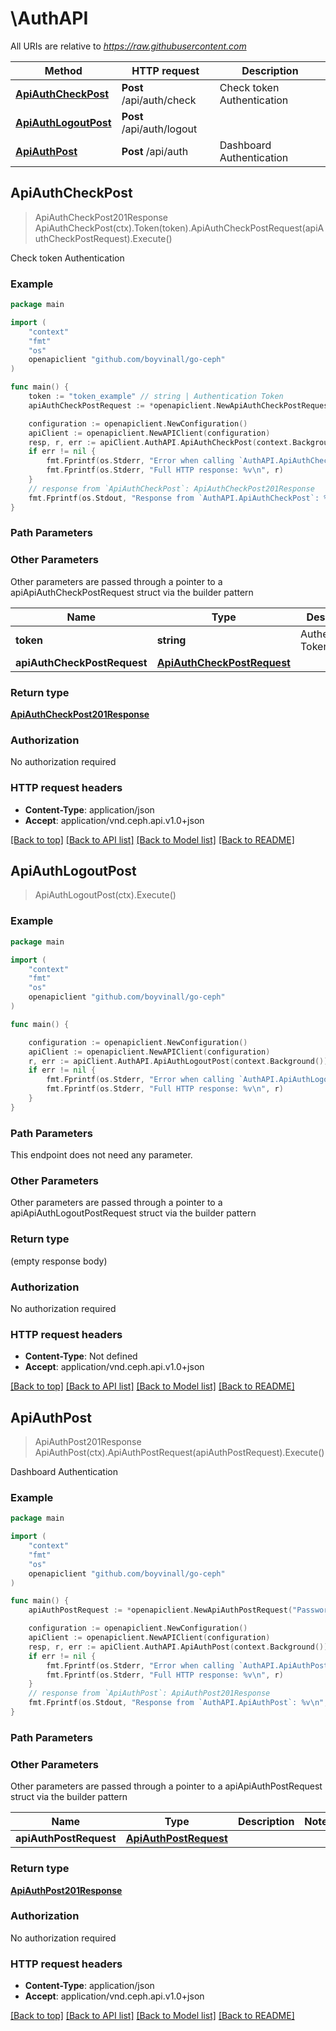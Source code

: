# \AuthAPI

All URIs are relative to *https://raw.githubusercontent.com*

Method | HTTP request | Description
------------- | ------------- | -------------
[**ApiAuthCheckPost**](AuthAPI.md#ApiAuthCheckPost) | **Post** /api/auth/check | Check token Authentication
[**ApiAuthLogoutPost**](AuthAPI.md#ApiAuthLogoutPost) | **Post** /api/auth/logout | 
[**ApiAuthPost**](AuthAPI.md#ApiAuthPost) | **Post** /api/auth | Dashboard Authentication



## ApiAuthCheckPost

> ApiAuthCheckPost201Response ApiAuthCheckPost(ctx).Token(token).ApiAuthCheckPostRequest(apiAuthCheckPostRequest).Execute()

Check token Authentication

### Example

```go
package main

import (
	"context"
	"fmt"
	"os"
	openapiclient "github.com/boyvinall/go-ceph"
)

func main() {
	token := "token_example" // string | Authentication Token
	apiAuthCheckPostRequest := *openapiclient.NewApiAuthCheckPostRequest("Token_example") // ApiAuthCheckPostRequest |  (optional)

	configuration := openapiclient.NewConfiguration()
	apiClient := openapiclient.NewAPIClient(configuration)
	resp, r, err := apiClient.AuthAPI.ApiAuthCheckPost(context.Background()).Token(token).ApiAuthCheckPostRequest(apiAuthCheckPostRequest).Execute()
	if err != nil {
		fmt.Fprintf(os.Stderr, "Error when calling `AuthAPI.ApiAuthCheckPost``: %v\n", err)
		fmt.Fprintf(os.Stderr, "Full HTTP response: %v\n", r)
	}
	// response from `ApiAuthCheckPost`: ApiAuthCheckPost201Response
	fmt.Fprintf(os.Stdout, "Response from `AuthAPI.ApiAuthCheckPost`: %v\n", resp)
}
```

### Path Parameters



### Other Parameters

Other parameters are passed through a pointer to a apiApiAuthCheckPostRequest struct via the builder pattern


Name | Type | Description  | Notes
------------- | ------------- | ------------- | -------------
 **token** | **string** | Authentication Token | 
 **apiAuthCheckPostRequest** | [**ApiAuthCheckPostRequest**](ApiAuthCheckPostRequest.md) |  | 

### Return type

[**ApiAuthCheckPost201Response**](ApiAuthCheckPost201Response.md)

### Authorization

No authorization required

### HTTP request headers

- **Content-Type**: application/json
- **Accept**: application/vnd.ceph.api.v1.0+json

[[Back to top]](#) [[Back to API list]](../README.md#documentation-for-api-endpoints)
[[Back to Model list]](../README.md#documentation-for-models)
[[Back to README]](../README.md)


## ApiAuthLogoutPost

> ApiAuthLogoutPost(ctx).Execute()



### Example

```go
package main

import (
	"context"
	"fmt"
	"os"
	openapiclient "github.com/boyvinall/go-ceph"
)

func main() {

	configuration := openapiclient.NewConfiguration()
	apiClient := openapiclient.NewAPIClient(configuration)
	r, err := apiClient.AuthAPI.ApiAuthLogoutPost(context.Background()).Execute()
	if err != nil {
		fmt.Fprintf(os.Stderr, "Error when calling `AuthAPI.ApiAuthLogoutPost``: %v\n", err)
		fmt.Fprintf(os.Stderr, "Full HTTP response: %v\n", r)
	}
}
```

### Path Parameters

This endpoint does not need any parameter.

### Other Parameters

Other parameters are passed through a pointer to a apiApiAuthLogoutPostRequest struct via the builder pattern


### Return type

 (empty response body)

### Authorization

No authorization required

### HTTP request headers

- **Content-Type**: Not defined
- **Accept**: application/vnd.ceph.api.v1.0+json

[[Back to top]](#) [[Back to API list]](../README.md#documentation-for-api-endpoints)
[[Back to Model list]](../README.md#documentation-for-models)
[[Back to README]](../README.md)


## ApiAuthPost

> ApiAuthPost201Response ApiAuthPost(ctx).ApiAuthPostRequest(apiAuthPostRequest).Execute()

Dashboard Authentication

### Example

```go
package main

import (
	"context"
	"fmt"
	"os"
	openapiclient "github.com/boyvinall/go-ceph"
)

func main() {
	apiAuthPostRequest := *openapiclient.NewApiAuthPostRequest("Password_example", "Username_example") // ApiAuthPostRequest |  (optional)

	configuration := openapiclient.NewConfiguration()
	apiClient := openapiclient.NewAPIClient(configuration)
	resp, r, err := apiClient.AuthAPI.ApiAuthPost(context.Background()).ApiAuthPostRequest(apiAuthPostRequest).Execute()
	if err != nil {
		fmt.Fprintf(os.Stderr, "Error when calling `AuthAPI.ApiAuthPost``: %v\n", err)
		fmt.Fprintf(os.Stderr, "Full HTTP response: %v\n", r)
	}
	// response from `ApiAuthPost`: ApiAuthPost201Response
	fmt.Fprintf(os.Stdout, "Response from `AuthAPI.ApiAuthPost`: %v\n", resp)
}
```

### Path Parameters



### Other Parameters

Other parameters are passed through a pointer to a apiApiAuthPostRequest struct via the builder pattern


Name | Type | Description  | Notes
------------- | ------------- | ------------- | -------------
 **apiAuthPostRequest** | [**ApiAuthPostRequest**](ApiAuthPostRequest.md) |  | 

### Return type

[**ApiAuthPost201Response**](ApiAuthPost201Response.md)

### Authorization

No authorization required

### HTTP request headers

- **Content-Type**: application/json
- **Accept**: application/vnd.ceph.api.v1.0+json

[[Back to top]](#) [[Back to API list]](../README.md#documentation-for-api-endpoints)
[[Back to Model list]](../README.md#documentation-for-models)
[[Back to README]](../README.md)

